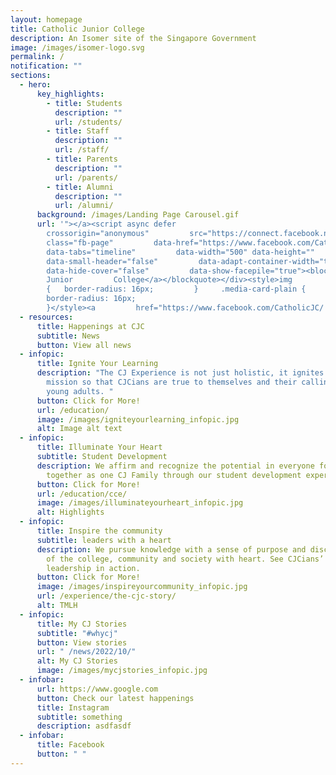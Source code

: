```yaml
---
layout: homepage
title: Catholic Junior College
description: An Isomer site of the Singapore Government
image: /images/isomer-logo.svg
permalink: /
notification: ""
sections:
  - hero:
      key_highlights:
        - title: Students
          description: ""
          url: /students/
        - title: Staff
          description: ""
          url: /staff/
        - title: Parents
          description: ""
          url: /parents/
        - title: Alumni
          description: ""
          url: /alumni/
      background: /images/Landing Page Carousel.gif
      url: '"></a><script async defer
        crossorigin="anonymous"         src="https://connect.facebook.net/en_GB/sdk.js#xfbml=1&version=v16.0"         nonce="wi61oHEa"></script><div
        class="fb-page"         data-href="https://www.facebook.com/CatholicJC/"
        data-tabs="timeline"         data-width="500" data-height=""
        data-small-header="false"         data-adapt-container-width="true"
        data-hide-cover="false"         data-show-facepile="true"><blockquote         cite="https://www.facebook.com/CatholicJC/"         class="fb-xfbml-parse-ignore"><a         href="https://www.facebook.com/CatholicJC/">Catholic
        Junior         College</a></blockquote></div><style>img
        {   border-radius: 16px;         }     .media-card-plain {
        border-radius: 16px;
        }</style><a         href="https://www.facebook.com/CatholicJC/'
  - resources:
      title: Happenings at CJC
      subtitle: News
      button: View all news
  - infopic:
      title: Ignite Your Learning
      description: "The CJ Experience is not just holistic, it ignites a sense of
        mission so that CJCians are true to themselves and their calling as
        young adults. "
      button: Click for More!
      url: /education/
      image: /images/igniteyourlearning_infopic.jpg
      alt: Image alt text
  - infopic:
      title: Illuminate Your Heart
      subtitle: Student Development
      description: We affirm and recognize the potential in everyone for growth
        together as one CJ Family through our student development experiences.
      button: Click for More!
      url: /education/cce/
      image: /images/illuminateyourheart_infopic.jpg
      alt: Highlights
  - infopic:
      title: Inspire the community
      subtitle: leaders with a heart
      description: We pursue knowledge with a sense of purpose and discern the needs
        of the college, community and society with heart. See CJCians’ servant
        leadership in action.
      button: Click for More!
      image: /images/inspireyourcommunity_infopic.jpg
      url: /experience/the-cjc-story/
      alt: TMLH
  - infopic:
      title: My CJ Stories
      subtitle: "#whycj"
      button: View stories
      url: " /news/2022/10/"
      alt: My CJ Stories
      image: /images/mycjstories_infopic.jpg
  - infobar:
      url: https://www.google.com
      button: Check our latest happenings
      title: Instagram
      subtitle: something
      description: asdfasdf
  - infobar:
      title: Facebook
      button: " "
---
```

